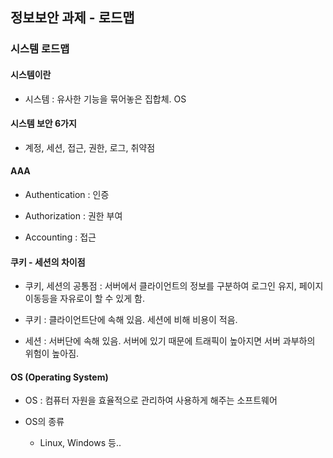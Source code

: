 ## 정보보안 과제 - 로드맵



### 시스템 로드맵

#### 시스템이란

* 시스템 : 유사한 기능을 묶어놓은 집합체.  OS

 

#### 시스템 보안 6가지

* 계정, 세션, 접근, 권한, 로그, 취약점



#### AAA

* Authentication : 인증

* Authorization : 권한 부여

* Accounting : 접근

 

#### 쿠키 - 세션의 차이점

* 쿠키, 세션의 공통점 : 서버에서 클라이언트의 정보를 구분하여 로그인 유지, 페이지 이동등을 자유로이 할 수 있게 함.

* 쿠키 : 클라이언트단에 속해 있음. 세션에 비해 비용이 적음.

* 세션 : 서버단에 속해 있음. 서버에 있기 때문에 트래픽이 높아지면 서버 과부하의 위험이 높아짐.

 

#### OS (Operating System)

* OS : 컴퓨터 자원을 효율적으로 관리하여 사용하게 해주는 소프트웨어

* OS의 종류 
  * Linux, Windows 등..